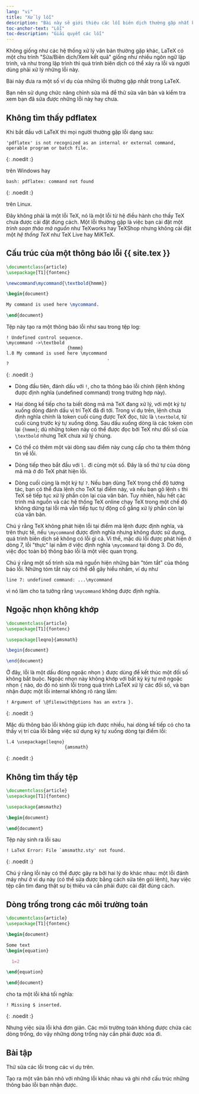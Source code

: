 ```yaml
---
lang: "vi"
title: "Xử lý lỗi"
description: "Bài này sẽ giới thiệu các lỗi biên dịch thường gặp nhất khi sử dụng LaTeX, cũng như cách giải quyết chúng."
toc-anchor-text: "Lỗi"
toc-description: "Giải quyết các lỗi"
---
```


Không giống như các hệ thống xử lý văn bản thường gặp khác, LaTeX có một chu
trình "Sửa/Biên dịch/Xem kết quả" giống như nhiều ngôn ngữ lập trình, và như
trong lập trình thì quá trình biên dịch có thể xảy ra lỗi và người dùng phải xử
lý những lỗi này.

Bài này đưa ra một số ví dụ của những lỗi thường gặp nhất trong LaTeX.

Bạn nên sử dụng chức năng chỉnh sửa mã để thử sửa văn bản và kiểm tra xem bạn đã
sửa được những lỗi này hay chưa.

## Không tìm thấy pdflatex

Khi bắt đầu với LaTeX thì mọi người thường gặp lỗi dạng sau:

```
'pdflatex' is not recognized as an internal or external command,
operable program or batch file.
```
{: .noedit :}

trên Windows hay

```
bash: pdflatex: command not found
```
{: .noedit :}

trên Linux.

Đây không phải là một lỗi TeX, nó là một lỗi từ hệ điều hành cho thấy TeX chưa
được cài đặt đúng cách. Một lỗi thường gặp là việc bạn cài đặt một _trình soạn
thảo mã nguồn_ như TeXworks hay TeXShop nhưng không cài đặt một _hệ thống TeX_
như TeX Live hay MiKTeX.

## Cấu trúc của một thông báo lỗi {{ site.tex }}

```latex
\documentclass{article}
\usepackage[T1]{fontenc}

\newcommand\mycommand{\textbold{hmmm}}

\begin{document}

My command is used here \mycommand.

\end{document}
```

Tệp này tạo ra một thông báo lỗi như sau trong tệp log:

```
! Undefined control sequence.
\mycommand ->\textbold 
                       {hmmm}
l.8 My command is used here \mycommand
                                      .
? 
```
{: .noedit :}

* Dòng đầu tiên, đánh dấu với `!`, cho ta thông báo lỗi chính (lệnh không được
  định nghĩa (undefined command) trong trường hợp này).
* Hai dòng kế tiếp cho ta biết dòng mã mà TeX đang xử lý, với một ký tự xuống
  dòng đánh dấu vị trí TeX đã đi tới. Trong ví dụ trên, lệnh chưa định nghĩa
  chính là token cuối cùng được TeX đọc, tức là `\textbold`, từ cuối cùng trước
  ký tự xuống dòng. Sau dấu xuống dòng là các token còn lại `{hmmm}`; dù những
  token này có thể được đọc bởi TeX như đối số của `\textbold` nhưng TeX chưa xử
  lý chúng.
* Có thể có thêm một vài dòng sau điểm này cung cấp cho ta thêm thông tin về lỗi.
* Dòng tiếp theo bắt đầu với `l.` đi cùng một số. Đây là số thứ tự của dòng mã
  mà ở đó TeX phát hiện lỗi.

* Dòng cuối cùng là một ký tự `?`. Nếu bạn dùng TeX trong chế độ tương tác, bạn
  có thể đưa lệnh cho TeX tại điểm này, và nếu bạn gõ lệnh `s` thì TeX sẽ tiếp
  tục xử lý phần còn lại của văn bản. Tuy nhiên, hầu hết các trình mã nguồn và
  các hệ thống TeX online chạy TeX trong một chế độ không dừng tại lỗi mà vẫn
  tiếp tục tự động cố gắng xử lý phần còn lại của văn bản.

Chú ý rằng TeX không phát hiện lỗi tại điểm mà lệnh được định nghĩa, và trên
thực tế, nếu `\mycommand` được định nghĩa nhưng không được sử dụng, quá trình
biên dịch sẽ không có lỗi gì cả. Vì thế, mặc dù lỗi được phát hiện ở dòng 7, lỗi
"thực" lại nằm ở việc định nghĩa `\mycommand` tại dòng 3. Do đó, việc đọc toàn
bộ thông báo lỗi là một việc quan trọng.

Chú ý rằng một số trình sửa mã nguồn hiện những bản "tóm tắt" của thông báo lỗi.
Những tóm tắt này có thể dễ gây hiểu nhầm, ví dụ như

`line 7: undefined command: ...\mycommand`

vì nó làm cho ta tưởng rằng `\mycommand` không được định nghĩa.


## Ngoặc nhọn không khớp

```latex
\documentclass{article}
\usepackage[T1]{fontenc}

\usepackage[leqno}{amsmath}

\begin{document}

\end{document}
```

Ở đây, lỗi là một dấu đóng ngoặc nhọn `}` được dùng để kết thúc một đối số không
bắt buộc. Ngoặc nhọn này không khớp với bất kỳ ký tự mở ngoặc nhọn `{` nào, do
đó nó sinh lỗi trong quá trình LaTeX xử lý các đối số, và bạn nhận được một lỗi
internal không rõ ràng lắm:

```
! Argument of \@fileswith@ptions has an extra }.
```
{: .noedit :}

Mặc dù thông báo lỗi không giúp ích được nhiều, hai dòng kế tiếp có cho ta thấy
vị trí của lỗi bằng việc sử dụng ký tự xuống dòng tại điểm lỗi:

```
l.4 \usepackage[leqno}
                      {amsmath}
```
{: .noedit :}


## Không tìm thấy tệp

```latex
\documentclass{article}
\usepackage[T1]{fontenc}

\usepackage{amsmathz}

\begin{document}

\end{document}
```

Tệp này sinh ra lỗi sau

```
! LaTeX Error: File `amsmathz.sty' not found.
```
{: .noedit :}

Chú ý rằng lỗi này có thể được gây ra bởi hai lý do khác nhau: một lỗi đánh máy
như ở ví dụ này (có thể sửa được bằng cách sửa tên gói lệnh), hay việc tệp cần
tìm đang thật sự bị thiếu và cần phải được cài đặt đúng cách.

## Dòng trống trong các môi trường toán

```latex
\documentclass{article}
\usepackage[T1]{fontenc}

\begin{document}

Some text
\begin{equation}

  1=2

\end{equation}

\end{document}
```

cho ta một lỗi khá tối nghĩa:

```
! Missing $ inserted.
```
{: .noedit :}

Nhưng việc sửa lỗi khá đơn giản. Các môi trường toán không được chứa các dòng
trống, do vậy những dòng trống này cần phải được xóa đi.

## Bài tập

Thử sửa các lỗi trong các ví dụ trên.

Tạo ra một văn bản nhỏ với những lỗi khác nhau và ghi nhớ cấu trúc những thông
báo lỗi bạn nhận được.

<script>
  window.addEventListener('load', function(){
      if(editors['pre2'] != null) editors['pre2'].moveCursorTo(3, 31, false);
      if(editors['pre4'] != null) editors['pre4'].moveCursorTo(3, 18, false);
      if(editors['pre7'] != null) editors['pre7'].moveCursorTo(3, 20, false);
      if(editors['pre9'] != null) editors['pre9'].moveCursorTo(7, 0, false);
  }, false);
</script>
